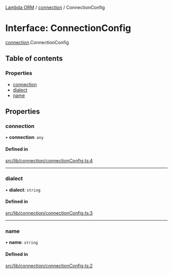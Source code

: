 [Lambda ORM](../README.md) / [connection](../modules/connection.md) / ConnectionConfig

# Interface: ConnectionConfig

[connection](../modules/connection.md).ConnectionConfig

## Table of contents

### Properties

- [connection](connection.ConnectionConfig.md#connection)
- [dialect](connection.ConnectionConfig.md#dialect)
- [name](connection.ConnectionConfig.md#name)

## Properties

### connection

• **connection**: `any`

#### Defined in

[src/lib/connection/connectionConfig.ts:4](https://github.com/FlavioLionelRita/lambdaorm/blob/0fd718a/src/lib/connection/connectionConfig.ts#L4)

___

### dialect

• **dialect**: `string`

#### Defined in

[src/lib/connection/connectionConfig.ts:3](https://github.com/FlavioLionelRita/lambdaorm/blob/0fd718a/src/lib/connection/connectionConfig.ts#L3)

___

### name

• **name**: `string`

#### Defined in

[src/lib/connection/connectionConfig.ts:2](https://github.com/FlavioLionelRita/lambdaorm/blob/0fd718a/src/lib/connection/connectionConfig.ts#L2)
